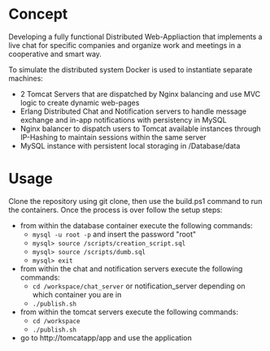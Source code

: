# Concept
Developing a fully functional Distributed Web-Appliaction that implements a live chat for specific companies and organize work and meetings in a cooperative and smart way.

To simulate the distributed system Docker is used to instantiate separate machines:
* 2 Tomcat Servers that are dispatched by Nginx balancing and use MVC logic to create dynamic web-pages
* Erlang Distributed Chat and Notification servers to handle message exchange and in-app notifications with persistency in MySQL
* Nginx balancer to dispatch users to Tomcat available instances through IP-Hashing to maintain sessions within the same server
* MySQL instance with persistent local storaging in /Database/data

# Usage
Clone the repository using git clone, then use the build.ps1 command to run the containers. Once the process is over follow the setup steps:
* from within the database container execute the following commands:
    * ```mysql -u root -p``` and insert the password "root"
    * ```mysql> source /scripts/creation_script.sql```
    * ```mysql> source /scripts/dumb.sql```
    * ```mysql> exit```
* from within the chat and notification servers execute the following commands:
    * ```cd /workspace/chat_server``` or notification_server depending on which container you are in
    * ```./publish.sh```
* from within the tomcat servers execute the following commands:
    * ```cd /workspace```
    * ```./publish.sh```
* go to http://tomcatapp/app and use the application
